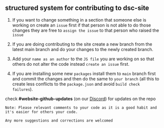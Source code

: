 ## **structured system for contributing to dsc-site**

1. If you want to change something in a section that someone else is working on create an `issue` first if that person is not able to do those changes they are free to `assign the issue` to that person who raised the `issue`

2. If you are doing contributing to the site create a new branch from the latest main branch and do your changes to the newly created branch.

3. Add your `name as an author` to the `JS file` you are working on so that others do not alter the code instead `create an issue` first.

4. If you are installing some new `packages` install them to `main` branch first and commit the changes and then do the same to `your branch` (all this to create less conflicts to the `package.json` and avoid `build check failures`).


check **#website-github-updates** (on our [Discord](https://discord.gg/7jpqTBt)) for updates on the repo

```
Note: Please relevant comments to your code as it is a good habit and it's easier for others your code.

Any more suggestions and corrections are welcomed
```
